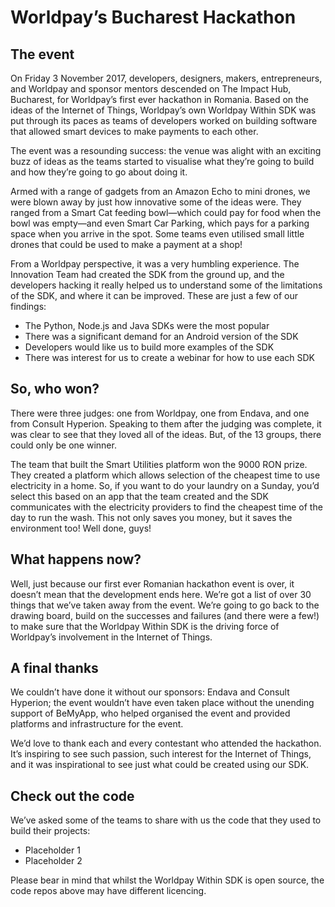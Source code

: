 # Worldpay’s Bucharest Hackathon
## The event
On Friday 3 November 2017, developers, designers, makers, entrepreneurs, and Worldpay and sponsor mentors descended on The Impact Hub, Bucharest, for Worldpay’s first ever hackathon in Romania. Based on the ideas of the Internet of Things, Worldpay’s own Worldpay Within SDK was put through its paces as teams of developers worked on building software that allowed smart devices to make payments to each other.

The event was a resounding success: the venue was alight with an exciting buzz of ideas as the teams started to visualise what they’re going to build and how they’re going to go about doing it. 

Armed with a range of gadgets from an Amazon Echo to mini drones, we were blown away by just how innovative some of the ideas were. They ranged from a Smart Cat feeding bowl—which could pay for food when the bowl was empty—and even Smart Car Parking, which pays for a parking space when you arrive in the spot. Some teams even utilised small little drones that could be used to make a payment at a shop!

From a Worldpay perspective, it was a very humbling experience. The Innovation Team had created the SDK from the ground up, and the developers hacking it really helped us to understand some of the limitations of the SDK, and where it can be improved. These are just a few of our findings:
*  The Python, Node.js and Java SDKs were the most popular
*  There was a significant demand for an Android version of the SDK
*  Developers would like us to build more examples of the SDK
*  There was interest for us to create a webinar for how to use each SDK

## So, who won?
There were three judges: one from Worldpay, one from Endava, and one from Consult Hyperion. Speaking to them after the judging was complete, it was clear to see that they loved all of the ideas. But, of the 13 groups, there could only be one winner. 

The team that built the Smart Utilities platform won the 9000 RON prize. They created a platform which allows selection of the cheapest time to use electricity in a home. So, if you want to do your laundry on a Sunday, you’d select this based on an app that the team created and the SDK communicates with the electricity providers to find the cheapest time of the day to run the wash. This not only saves you money, but it saves the environment too! Well done, guys!

## What happens now?
Well, just because our first ever Romanian hackathon event is over, it doesn’t mean that the development ends here. We’re got a list of over 30 things that we’ve taken away from the event. We’re going to go back to the drawing board, build on the successes and failures (and there were a few!) to make sure that the Worldpay Within SDK is the driving force of Worldpay’s involvement in the Internet of Things.

## A final thanks
We couldn’t have done it without our sponsors: Endava and Consult Hyperion; the event wouldn’t have even taken place without the unending support of BeMyApp, who helped organised the event and provided platforms and infrastructure for the event. 

We’d love to thank each and every contestant who attended the hackathon. It’s inspiring to see such passion, such interest for the Internet of Things, and it was inspirational to see just what could be created using our SDK. 

## Check out the code
We’ve asked some of the teams to share with us the code that they used to build their projects:
*  Placeholder 1
*  Placeholder 2

Please bear in mind that whilst the Worldpay Within SDK is open source, the code repos above may have different licencing.

